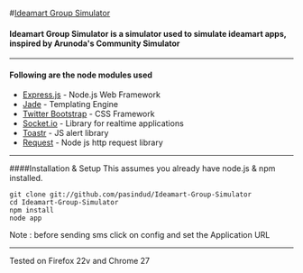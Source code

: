 
#[Ideamart Group Simulator](https://github.com/pasindud/) 

#### Ideamart Group Simulator is a simulator used to simulate ideamart  apps, inspired by Arunoda's Community Simulator

***
#### Following are the node modules used


* [Express.js](http://expressjs.com/) - Node.js Web Framework
* [Jade](http://jade-lang.com/) -  Templating Engine
* [Twitter Bootstrap](http://twitter.github.com/bootstrap/) -  CSS Framework
* [Socket.io](http://socket.io/) - Library for realtime applications
* [Toastr](https://github.com/CodeSeven/toastr) - JS alert library
* [Request](https://github.com/mikeal/request) - Node js http request library

***


####Installation & Setup
This assumes you already have node.js & npm installed.

```
git clone git://github.com/pasindud/Ideamart-Group-Simulator
cd Ideamart-Group-Simulator
npm install
node app
```
Note : before sending sms click on config and set the Application URL


****
Tested on Firefox 22v and Chrome 27
